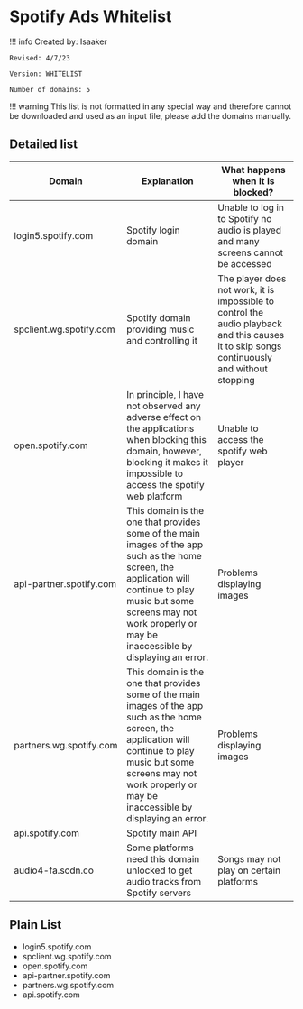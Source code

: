 # Spotify Ads Whitelist

!!! info
    Created by: Isaaker

    Revised: 4/7/23

    Version: WHITELIST

    Number of domains: 5


!!! warning
    This list is not formatted in any special way and therefore cannot be downloaded and used as an input file, please add the domains manually.

## Detailed list

| Domain | Explanation | What happens when it is blocked? |
| -- | -- | -- |
| login5.spotify.com | Spotify login domain | Unable to log in to Spotify no audio is played and many screens cannot be accessed |
| spclient.wg.spotify.com | Spotify domain providing music and controlling it | The player does not work, it is impossible to control the audio playback and this causes it to skip songs continuously and without stopping |
| open.spotify.com | In principle, I have not observed any adverse effect on the applications when blocking this domain, however, blocking it makes it impossible to access the spotify web platform | Unable to access the spotify web player |
| api-partner.spotify.com | This domain is the one that provides some of the main images of the app such as the home screen, the application will continue to play music but some screens may not work properly or may be inaccessible by displaying an error. | Problems displaying images |
| partners.wg.spotify.com | This domain is the one that provides some of the main images of the app such as the home screen, the application will continue to play music but some screens may not work properly or may be inaccessible by displaying an error. | Problems displaying images |
| api.spotify.com | Spotify main API |
| audio4-fa.scdn.co | Some platforms need this domain unlocked to get audio tracks from Spotify servers | Songs may not play on certain platforms |

## Plain List

- login5.spotify.com
- spclient.wg.spotify.com
- open.spotify.com
- api-partner.spotify.com
- partners.wg.spotify.com
- api.spotify.com